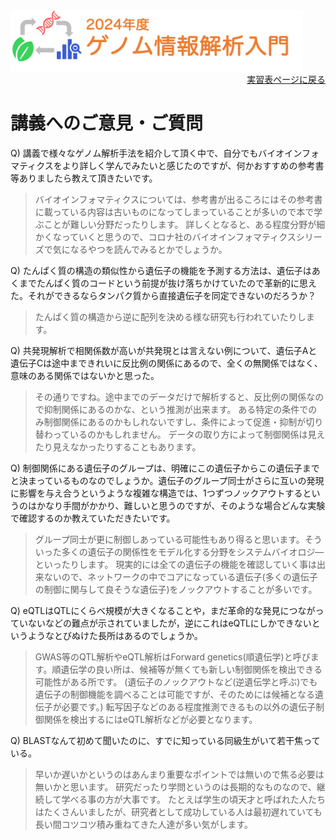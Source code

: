 <img src="https://github.com/CropEvol/lecture/blob/master/textbook_2024/images/logo.png?raw=true" alt="2024年度ゲノム情報解析入門" height="100px" align="middle">

<div align="right"><a href="https://github.com/CropEvol/lecture#section2">実習表ページに戻る</a></div>

# 講義へのご意見・ご質問

Q) 講義で様々なゲノム解析手法を紹介して頂く中で、自分でもバイオインフォマティクスをより詳しく学んでみたいと感じたのですが、何かおすすめの参考書等ありましたら教えて頂きたいです。

> バイオインフォマティクスについては、参考書が出るころにはその参考書に載っている内容は古いものになってしまっていることが多いので本で学ぶことが難しい分野だったりします。
> 詳しくとなると、ある程度分野が細かくなっていくと思うので、コロナ社のバイオインフォマティクスシリーズで気になるやつを読んでみるとかでしょうか。

Q) たんぱく質の構造の類似性から遺伝子の機能を予測する方法は、遺伝子はあくまでたんぱく質のコードという前提が抜け落ちかけていたので革新的に思えた。それができるならタンパク質から直接遺伝子を同定できないのだろうか？

> たんぱく質の構造から逆に配列を決める様な研究も行われていたりします。

Q) 共発現解析で相関係数が高いが共発現とは言えない例について、遺伝子Aと遺伝子Cは途中まできれいに反比例の関係にあるので、全くの無関係ではなく、意味のある関係ではないかと思った。

> その通りですね。途中までのデータだけで解析すると、反比例の関係なので抑制関係にあるのかな、という推測が出来ます。
> ある特定の条件でのみ制御関係にあるのかもしれないですし、条件によって促進・抑制が切り替わっているのかもしれません。
> データの取り方によって制御関係は見えたり見えなかったりすることもあります。

Q) 制御関係にある遺伝子のグループは、明確にこの遺伝子からこの遺伝子までと決まっているものなのでしょうか。遺伝子のグループ同士がさらに互いの発現に影響を与え合うというような複雑な構造では、1つずつノックアウトするというのはかなり手間がかかり、難しいと思うのですが、そのような場合どんな実験で確認するのか教えていただきたいです。

> グループ同士が更に制御しあっている可能性もあり得ると思います。そういった多くの遺伝子の関係性をモデル化する分野をシステムバイオロジ―といったりします。
> 現実的には全ての遺伝子の機能を確認していく事は出来ないので、ネットワークの中でコアになっている遺伝子(多くの遺伝子の制御に関与して良そうな遺伝子)をノックアウトすることが多いです。

Q) eQTLはQTLにくらべ規模が大きくなることや，まだ革命的な発見につながっていないなどの難点が示されていましたが，逆にこれはeQTLにしかできないというようなとびぬけた長所はあるのでしょうか。

> GWAS等のQTL解析やeQTL解析はForward genetics(順遺伝学)と呼びます。順遺伝学の良い所は、候補等が無くても新しい制御関係を検出できる可能性がある所です。
> (遺伝子のノックアウトなど(逆遺伝学と呼ぶ)でも遺伝子の制御機能を調べることは可能ですが、そのためには候補となる遺伝子が必要です。)
> 転写因子などのある程度推測できるもの以外の遺伝子制御関係を検出するにはeQTL解析などが必要となります。

Q) BLASTなんて初めて聞いたのに、すでに知っている同級生がいて若干焦っている。

> 早いか遅いかというのはあんまり重要なポイントでは無いので焦る必要は無いかと思います。
> 研究だったり学問というのは長期的なものなので、継続して学べる事の方が大事です。
> たとえば学生の頃天才と呼ばれた人たちはたくさんいましたが、研究者として成功している人は最初遅れていても長い間コツコツ積み重ねてきた人達が多い気がします。